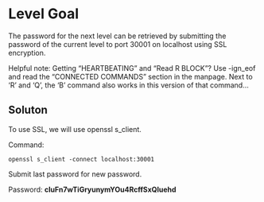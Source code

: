 # Level Goal
The password for the next level can be retrieved by submitting the password of the current level to port 30001 on localhost using SSL encryption.

Helpful note: Getting “HEARTBEATING” and “Read R BLOCK”? Use -ign_eof and read the “CONNECTED COMMANDS” section in the manpage. Next to ‘R’ and ‘Q’, the ‘B’ command also works in this version of that command…

## Soluton
To use SSL, we will use openssl s_client.

Command:
```
openssl s_client -connect localhost:30001
```
Submit last password for new password.

Password: **cluFn7wTiGryunymYOu4RcffSxQluehd**
